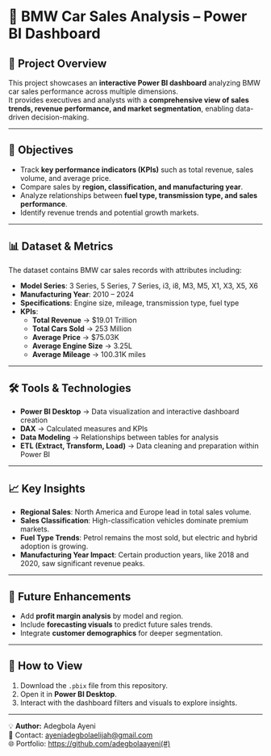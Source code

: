 # 🚗 BMW Car Sales Analysis – Power BI Dashboard

## 📌 Project Overview  
This project showcases an **interactive Power BI dashboard** analyzing BMW car sales performance across multiple dimensions.  
It provides executives and analysts with a **comprehensive view of sales trends, revenue performance, and market segmentation**, enabling data-driven decision-making.

---

## 🎯 Objectives  
- Track **key performance indicators (KPIs)** such as total revenue, sales volume, and average price.  
- Compare sales by **region, classification, and manufacturing year**.  
- Analyze relationships between **fuel type, transmission type, and sales performance**.  
- Identify revenue trends and potential growth markets.

---

## 📊 Dataset & Metrics  
The dataset contains BMW car sales records with attributes including:  
- **Model Series**: 3 Series, 5 Series, 7 Series, i3, i8, M3, M5, X1, X3, X5, X6  
- **Manufacturing Year**: 2010 – 2024  
- **Specifications**: Engine size, mileage, transmission type, fuel type  
- **KPIs**:  
  - **Total Revenue** → $19.01 Trillion  
  - **Total Cars Sold** → 253 Million  
  - **Average Price** → $75.03K  
  - **Average Engine Size** → 3.25L  
  - **Average Mileage** → 100.31K miles  

---

## 🛠 Tools & Technologies  
- **Power BI Desktop** → Data visualization and interactive dashboard creation  
- **DAX** → Calculated measures and KPIs  
- **Data Modeling** → Relationships between tables for analysis  
- **ETL (Extract, Transform, Load)** → Data cleaning and preparation within Power BI  

---

## 📈 Key Insights  
- **Regional Sales**: North America and Europe lead in total sales volume.  
- **Sales Classification**: High-classification vehicles dominate premium markets.  
- **Fuel Type Trends**: Petrol remains the most sold, but electric and hybrid adoption is growing.  
- **Manufacturing Year Impact**: Certain production years, like 2018 and 2020, saw significant revenue peaks.  

---

## 📆 Future Enhancements  
- Add **profit margin analysis** by model and region.  
- Include **forecasting visuals** to predict future sales trends.  
- Integrate **customer demographics** for deeper segmentation.

---

## 📎 How to View  
1. Download the `.pbix` file from this repository.  
2. Open it in **Power BI Desktop**.  
3. Interact with the dashboard filters and visuals to explore insights.

---

💡 **Author:** Adegbola Ayeni  
📧 Contact: ayeniadegbolaelijah@gmail.com  
🌐 Portfolio: https://github.com/adegbolaayeni(#)
